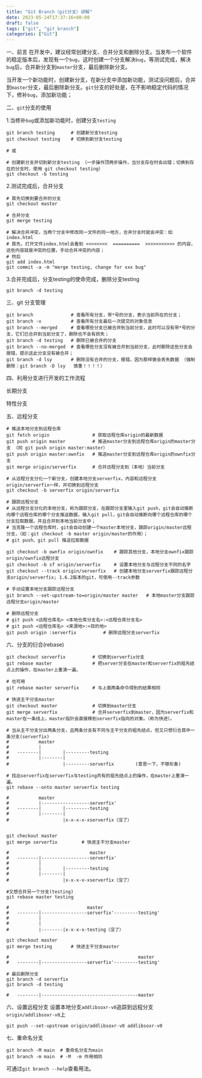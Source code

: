 ```yaml
---
title: "Git Branch（git分支）讲解"
date: 2023-05-24T17:37:16+08:00
draft: false
tags: ["git", "git branch"]
categories: ["Git"]
---
```


一、前言
		在开发中，建议经常创建分支、合并分支和删除分支。当发布一个软件的稳定版本后，发现有一个`bug`，这时创建一个分支解决`bug`，等测试完成，解决`bug`后，合并新分支到`master`分支，最后删除新分支。

​		当开发一个新功能时，创建新分支，在新分支中添加新功能，测试没问题后，合并到`master`分支，最后删除新分支。`git`分支的好处是，在不影响稳定代码的情况下，修补`bug`，添加新功能；



二、`git`分支的使用

1.当修补`bug`或添加新功能时，创建分支`testing`

```shell
git branch testing		# 创建新分支testing
git checkout testing	# 切换到新分支testing

# 或

# 创建新分支并切到新分支testing （一步操作顶两步操作，当分支存在时会出错；切换到存在的分支时，使用 git checkout testing）
git checkout -b testing
```



2.测试完成后，合并分支

```shell
# 首先切换到要合并的分支
git checkout master

# 合并分支
git merge testing

# 解决合并冲突，当两个分支中修改同一文件的同一地方，合并分支时就会冲突：如index.html
# 首先，打开文件index.html会看到 <<<<<<<<  ==========  >>>>>>>>>>> 的内容，这些内容就是冲突的位置，手动合并冲突的内容；
# 然后
git add index.html
git commit -a -m "merge testing, change for xxx bug"
```



3.合并完成后，分支testing的使命完成，删除分支testing

```shell
git branch -d testing
```



三、git 分支管理
```shell
git branch  			# 查看所有分支，带*号的分支，表示当前所在的分支；
git branch -v 			# 查看所有分支最后一次提交的对象信息
git branch --merged		# 查看哪些分支已被合并到当前分支，此时可以没有带*号的分支，它们已合并到当前分支了，删除也不会有损失；
git branch -d testing	# 删除已被合并的分支
git branch --no-merged  # 查看哪些分支没有被合并到当前分支，此时删除这些分支会报错，提示这此分支没有被合并；
git branch -d lsy		# 删除没有合并的分支，报错，因为那样做会丢失数据 （强制删除：git branch -D lsy   慎重！！！！）	
```



四、利用分支进行开发的工作流程

长期分支

特性分支



五、远程分支

```shell
# 推送本地分支到远程仓库
git fetch origin 				# 获取远程仓库origin的最新数据
git push origin master			# 推送master分支到远程仓库origin的master分支 （同 git push origin master:master）
git push origin master:ownfix	# 推送master分支到远程仓库origin的ownfix分支
git merge origin/serverfix		# 合并远程分支到（本地）当前分支

# 从远程分支分化一个新分支，创建本地分支serverfix，内容和远程分支origin/serverfix一样，并切换到远程分支
git checkout -b serverfix origin/serverfix
```



```shell
# 跟踪远程分支
# 从远程分支分化的本地分支，称为跟踪分支，在跟踪分支里输入git push，git会自动推断向哪个远程仓库的哪个分支推送数据，输入git pull，git会自动推断向哪个远程仓库的哪个分支拉取数据，并且合并到本地当前分支中；
# 当克隆一个远程仓库时，git会自动创建一个master本地分支，跟踪origin/master远程分支，（如：git checkout -b master origin/master的作用）；
# git push、git pull 推送拉取数据
	
git checkout -b ownfix origin/ownfix 	# 跟踪其他分支，本地分支ownfix跟踪origin/ownfix远程分支
git checkout -b sf origin/serverfix		# 设置本地分支与远程分支不同的名字
git checkout --track origin/serverfix	# 创建本地分支serverfix跟踪远程分支origin/serverfix; 1.6.2版本的git，可使用--track参数
```



```shell
# 手动设置本地分支跟踪远程分支
git branch --set-upstream-to=origin/master master	# 本地master分支跟踪远程分支origin/master
```

```shell
# 删除远程分支
# git push <远程仓库名> <本地仓库分支名>:<远程仓库分支名>
# git push <远程仓库名> <来源地>:<目的地>
git push origin :serverfix			# 删除远程分支serverfix
```



六、分支的衍合(rebase)
```shell
git checkout serverfix			# 切换到serverfix分支
git rebase master				# 把server分支在master和serverfix的祖先结点上的操作，在master上重演一遍。	

# 也可用
git rebase master serverfix		# 与上面两条命令得到的结果相同
```

```shell
# 快进主干分支master
git checkout master				# 切换到master分支
git merge serverfix				# 合并serverfix到master，因为serverfix和master在一条线上，master指针会直接移到serverfix指向的对象。（称为快进）。
```

```shell
# 当从主干分支分出两条分支，且两条分支有不同与主干分支的祖先结点，但又只想衍合其中一条分支(serverfix)
#			master
#			|
#	--------|		 |---------testing
#			|--------|
#					 |---------serverfix        (意思一下，不够形象)

# 找出serverfix在serverfix与testing共有的祖先结点上的操作，在master上重演一遍。
git rebase --onto master serverfix testing	

#			master
#			|------------------serverfix'
#	--------|		 |---------testing
#			|--------|
#					 |x-x-x-x-xserverfix（没了）


git checkout master
git merge serverfix			# 快进主干分支master

#					           master
#	--------|------------------serverfix'
#			|
#			|		 |---------testing
#			|--------|
#					 |x-x-x-x-xserverfix（没了）
```

```shell
#又想合并另一个分支(testing)
git rebase master testing
	
#					          master
#	--------|-----------------serverfix'---------testing'
#			|
#			|		 
#			|--------|x-x-x-x-testing（没了）

git checkout master
git merge testing		# 快进主干分支master
	
#										         master
#	--------|-----------------serverfix'---------testing'
```



```shell
# 最后删除分支
git branch -d serverfix
git branch -d testing

#	--------|------------------------------------master
```



六、设置远程分支
设置本地分支`addlibsoxr-v0`追踪到远程分支`origin/addlibsoxr-v0`上

```shell
git push --set-upstream origin/addlibsoxr-v0 addlibsoxr-v0
```



七、重命名分支

```shell
git branch -M main 	# 重命名分支为main
git branch -m main	# -M  -m 作用相同
```

可通过`git branch --help`查看用法。

